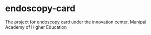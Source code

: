 # endoscopy-card
The project for endoscopy card under the innovation center, Manipal Academy of Higher Education

